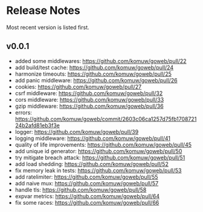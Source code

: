 # Release Notes

Most recent version is listed first.  


## v0.0.1
- added some middlewares: https://github.com/komuw/goweb/pull/22
- add build/test cache: https://github.com/komuw/goweb/pull/24
- harmonize timeouts: https://github.com/komuw/goweb/pull/25
- add panic middleware: https://github.com/komuw/goweb/pull/26
- cookies: https://github.com/komuw/goweb/pull/27
- csrf middleware: https://github.com/komuw/goweb/pull/32
- cors middleware: https://github.com/komuw/goweb/pull/33
- gzip middleware: https://github.com/komuw/goweb/pull/36
- errors: https://github.com/komuw/goweb/commit/2603c06ca1257d75fb170872124b2afd81eb3f3e
- logger: https://github.com/komuw/goweb/pull/39
- logging middleware: https://github.com/komuw/goweb/pull/41
- quality of life improvements: https://github.com/komuw/goweb/pull/45
- add unique id generator: https://github.com/komuw/goweb/pull/50
- try mitigate breach attack: https://github.com/komuw/goweb/pull/51
- add load shedding: https://github.com/komuw/goweb/pull/52
- fix memory leak in tests: https://github.com/komuw/goweb/pull/53
- add ratelimiter: https://github.com/komuw/goweb/pull/55
- add naive mux: https://github.com/komuw/goweb/pull/57
- handle tls: https://github.com/komuw/goweb/pull/58
- expvar metrics: https://github.com/komuw/goweb/pull/64
- fix some races: https://github.com/komuw/goweb/pull/66
